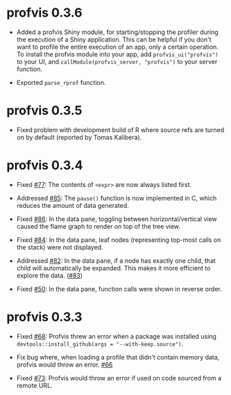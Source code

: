 profvis 0.3.6
=============

* Added a profvis Shiny module, for starting/stopping the profiler during the execution of a Shiny application. This can be helpful if you don't want to profile the entire execution of an app, only a certain operation. To install the profvis module into your app, add `profvis_ui("profvis")` to your UI, and `callModule(profvis_server, "profvis")` to your server function.

* Exported `parse_rprof` function.

profvis 0.3.5
=============

* Fixed problem with development build of R where source refs are turned on by default (reported by Tomas Kalibera).

profvis 0.3.4
=============

* Fixed [#77](https://github.com/rstudio/profvis/issues/77): The contents of `<expr>` are now always listed first.

* Addressed [#85](https://github.com/rstudio/profvis/issues/85): The `pause()` function is now implemented in C, which reduces the amount of data generated.

* Fixed [#86](https://github.com/rstudio/profvis/issues/86): In the data pane, toggling between horizontal/vertical view caused the flame graph to render on top of the tree view.

* Fixed [#84](https://github.com/rstudio/profvis/issues/84): In the data pane, leaf nodes (representing top-most calls on the stack) were not displayed.

* Addressed [#82](https://github.com/rstudio/profvis/issues/82): In the data pane, if a node has exactly one child, that child will automatically be expanded. This makes it more efficient to explore the data. ([#83](https://github.com/rstudio/profvis/pull/83))

* Fixed [#50](https://github.com/rstudio/profvis/issues/50): In the data pane, function calls were shown in reverse order.


profvis 0.3.3
=============

* Fixed [#68](https://github.com/rstudio/profvis/issues/68): Profvis threw an error when a package was installed using `devtools::install_github(args = "--with-keep.source")`.

* Fix bug where, when loading a profile that didn't contain memory data, profvis would throw an error. [#66](https://github.com/rstudio/profvis/pull/66)

* Fixed [#73](https://github.com/rstudio/profvis/issues/73): Profvis would throw an error if used on code sourced from a remote URL.
